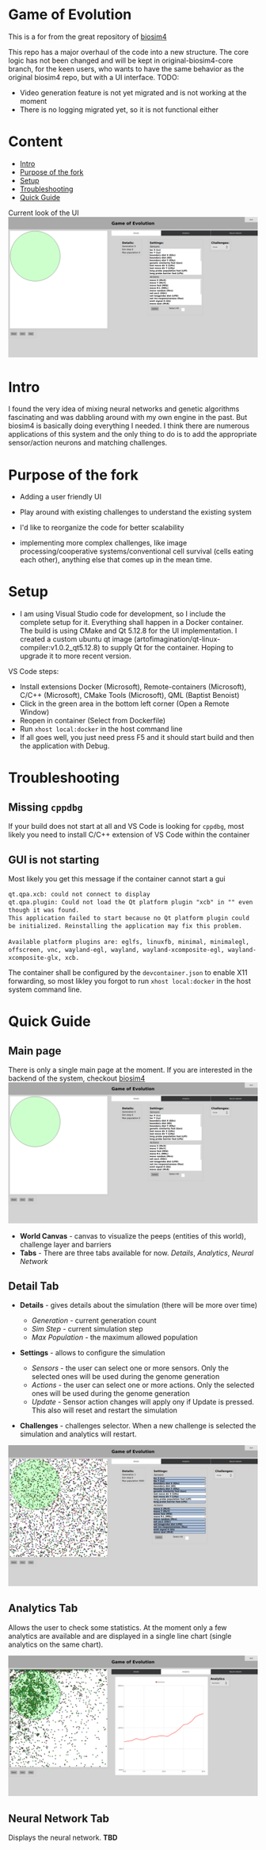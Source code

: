 # Game of Evolution
This is a for from the great repository of [biosim4](https://github.com/davidrmiller/biosim4)

This repo has a major overhaul of the code into a new structure. The core logic has not been changed and will be kept in original-biosim4-core branch, for the keen users, who wants to have the same behavior as the original biosim4 repo, but with a UI interface.
TODO:
  - Video generation feature is not yet migrated and is not working at the moment
  - There is no logging migrated yet, so it is not functional either

# Content
* [Intro](#intro)<br>
* [Purpose of the fork](#purpose-of-the-fork)<br>
* [Setup](#setup)<br>
* [Troubleshooting](troubleshooting)<br>
* [Quick Guide](quick-guide)<br>

Current look of the UI
![doc1](https://github.com/artofimagination/game-of-evolution/blob/game_of_evolution/resources/DocImg1.png)

# Intro
I found the very idea of mixing neural networks and genetic algorithms fascinating and was dabbling around with my own engine in the past. But biosim4 is basically doing everything I needed. I think there are numerous applications of this system and the only thing to do is to add the appropriate sensor/action neurons and matching challenges.

# Purpose of the fork
 - Adding a user friendly UI
 - Play around with existing challenges to understand the existing system
 - I'd like to reorganize the code for better scalability
 
 - implementing more complex challenges, like image processing/cooperative systems/conventional cell survival (cells eating each other), anything else that comes up in the mean time.

 # Setup
 - I am using Visual Studio code for development, so I include the complete setup for it. Everything shall happen in a Docker container. The build is using CMake and Qt 5.12.8 for the UI implementation. I created a custom ubuntu qt image (artofimagination/qt-linux-compiler:v1.0.2_qt5.12.8) to supply Qt for the container. Hoping to upgrade it to more recent version.
 
 VS Code steps:
 - Install extensions Docker (Microsoft), Remote-containers (Microsoft), C/C++ (Microsoft), CMake Tools (Microsoft), QML (Baptist Benoist)
 - Click in the green area in the bottom left corner (Open a Remote Window)
 - Reopen in container (Select from Dockerfile)
 - Run ```xhost local:docker``` in the host command line
 - If all goes well, you just need press F5 and it should start build and then the application with Debug.

# Troubleshooting
## Missing ```cppdbg```
 If your build does not start at all and VS Code is looking for ```cppdbg```, most likely you need to install C/C++ extension of VS Code within the container
## GUI is not starting
 Most likely you get this message if the container cannot start a gui
 ```
 qt.qpa.xcb: could not connect to display 
qt.qpa.plugin: Could not load the Qt platform plugin "xcb" in "" even though it was found.
This application failed to start because no Qt platform plugin could be initialized. Reinstalling the application may fix this problem.

Available platform plugins are: eglfs, linuxfb, minimal, minimalegl, offscreen, vnc, wayland-egl, wayland, wayland-xcomposite-egl, wayland-xcomposite-glx, xcb.
```

The container shall be configured by the ```devcontainer.json``` to enable X11 forwarding, so most likley you forgot to run ```xhost local:docker``` in the host system command line.

# Quick Guide
## Main page
There is only a single main page at the moment. If you are interested in the backend of the system, checkout [biosim4](https://github.com/davidrmiller/biosim4)<br>
![doc1](https://github.com/artofimagination/game-of-evolution/blob/game_of_evolution/resources/DocImg1.png)

* **World Canvas** - canvas to visualize the peeps (entities of this world), challenge layer and barriers
* **Tabs** - There are three tabs available for now. _Details_, _Analytics_, _Neural Network_

## Detail Tab
* **Details** - gives details about the simulation (there will be more over time)
     - _Generation_ - current generation count
     - _Sim Step_ - current simulation step
     - _Max Population_ - the maximum allowed population

* **Settings** - allows to configure the simulation
     - _Sensors_ - the user can select one or more sensors. Only the selected ones will be used during the genome generation
     - _Actions_ - the user can select one or more actions. Only the selected ones will be used during the genome generation
     - _Update_ - Sensor action changes will apply ony if Update is pressed. This also will reset and restart the simulation
* **Challenges** - challenges selector. When a new challenge is selected the simulation and analytics will restart.

![doc1](https://github.com/artofimagination/game-of-evolution/blob/game_of_evolution/resources/DocImg2.png)

## Analytics Tab
Allows the user to check some statistics. At the moment only a few analytics are available and are displayed in a single line chart (single analytics on the same chart).

![doc1](https://github.com/artofimagination/game-of-evolution/blob/game_of_evolution/resources/DocImg3.png)

## Neural Network Tab
Displays the neural network. **TBD**